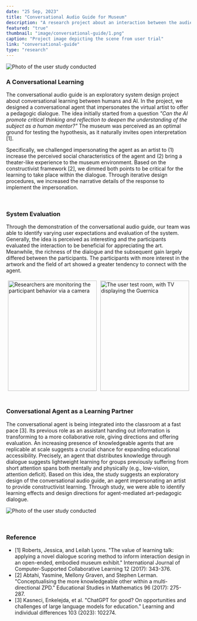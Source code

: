 ```yaml
---
date: "25 Sep, 2023"
title: "Conversational Audio Guide for Museum"
description: "A research project about an interaction between the audience and the artwork"
featured: "true"
thumbnail: "image/conversational-guide/1.png"
caption: "Project image depicting the scene from user trial"
link: "conversational-guide"
type: "research"
---
```


![Photo of the user study conducted](/image/conversational-guide/1.png)

### A Conversational Learning

The conversational audio guide is an exploratory system design project about conversational learning between humans and AI.
In the project, we designed a conversational agent that impersonates the virtual artist to offer a pedagogic dialogue.
The idea initially started from a question *"Can the AI promote critical thinking and reflection to deepen the understanding of the subject as a human mentor?"* 
The museum was perceived as an optimal ground for testing the hypothesis, as it naturally invites open interpretation [1].

Specifically, we challenged impersonating the agent as an artist to (1) increase the perceived social characteristics of the agent and (2) bring a theater-like experience to the museum environment. Based on the constructivist framework [2], we dimmed both points to be critical for the learning to take place within the dialogue. Through iterative design procedures, we increased the narrative details of the response to implement the impersonation.

<br>

### System Evaluation

Through the demonstration of the conversational audio guide, our team was able to identify varying user expectations and evaluation of the system. Generally, the idea is perceived as interesting and the participants evaluated the interaction to be beneficial for appreciating the art. Meanwhile, the richness of the dialogue and the subsequent gain largely differed between the participants. The participants with more interest in the artwork and the field of art showed a greater tendency to connect with the agent.

<div style="display: flex;">
    <div style="flex: 1; padding: 5px;">
        <img src="/image/conversational-guide/2.png" alt="Researchers are monitoring the participant behavior via a camera" style="width: 100%; object-fit: cover; height: 300px;">
    </div>
    <div style="flex: 1; padding: 5px;">
        <img src="/image/conversational-guide/3.png" alt="The user test room, with TV displaying the Guernica" style="width: 100%;
        object-fit: cover; height: 300px;">
    </div>
</div>

<br>

### Conversational Agent as a Learning Partner

The conversational agent is being integrated into the classroom at a fast pace [3]. Its previous role as an assistant handing out information is transforming to a more collaborative role, giving directions and offering evaluation. An increasing presence of knowledgeable agents that are replicable at scale suggests a crucial chance for expanding educational accessibility. Precisely, an agent that distributes knowledge through dialogue suggests lightweight learning for groups previously suffering from short attention spans both mentally and physically (e.g., low-vision, attention deficit). Based on this idea, the study suggests an exploratory design of the conversational audio guide, an agent impersonating an artist to provide constructivist learning. Through study, we were able to identify learning effects and design directions for agent-mediated art-pedagogic dialogue.

![Photo of the user study conducted](/image/conversational-guide/response.gif)

<br>

### Reference

- [1] Roberts, Jessica, and Leilah Lyons. "The value of learning talk: applying a novel dialogue scoring method to inform interaction design in an open-ended, embodied museum exhibit." International Journal of Computer-Supported Collaborative Learning 12 (2017): 343-376.
- [2] Abtahi, Yasmine, Mellony Graven, and Stephen Lerman. "Conceptualising the more knowledgeable other within a multi-directional ZPD." Educational Studies in Mathematics 96 (2017): 275-287.
- [3] Kasneci, Enkelejda, et al. "ChatGPT for good? On opportunities and challenges of large language models for education." Learning and individual differences 103 (2023): 102274.
